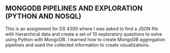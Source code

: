 ## MONGODB PIPELINES AND EXPLORATION (PYTHON AND NOSQL)
This is an assignment for DS 4300 where I was asked to find a JSON file with hierarchical data and create a set of 10 exploratory questions to solve using Python with MongoDB.
I learned how to create MongoDB aggregation pipelines and used the collected information to create visualizations. 

